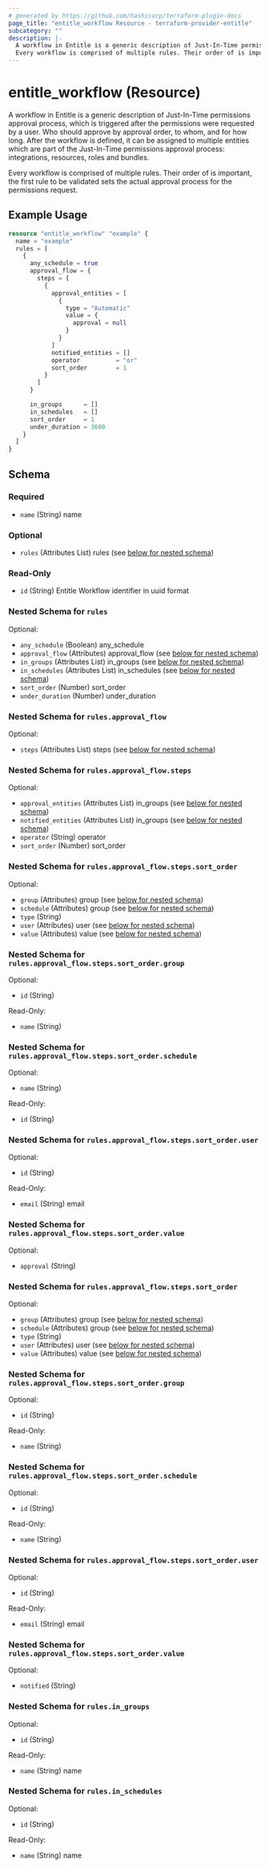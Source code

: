 ```yaml
---
# generated by https://github.com/hashicorp/terraform-plugin-docs
page_title: "entitle_workflow Resource - terraform-provider-entitle"
subcategory: ""
description: |-
  A workflow in Entitle is a generic description of Just-In-Time permissions approval process, which is triggered after the permissions were requested by a user. Who should approve by approval order, to whom, and for how long. After the workflow is defined, it can be assigned to multiple entities which are part of the Just-In-Time permissions approval process: integrations, resources, roles and bundles.
  Every workflow is comprised of multiple rules. Their order of is important, the first rule to be validated sets the actual approval process for the permissions request.
---
```


# entitle_workflow (Resource)

A workflow in Entitle is a generic description of Just-In-Time permissions approval process, which is triggered after the permissions were requested by a user. Who should approve by approval order, to whom, and for how long. After the workflow is defined, it can be assigned to multiple entities which are part of the Just-In-Time permissions approval process: integrations, resources, roles and bundles.

Every workflow is comprised of multiple rules. Their order of is important, the first rule to be validated sets the actual approval process for the permissions request.

## Example Usage

```terraform
resource "entitle_workflow" "example" {
  name = "example"
  rules = [
    {
      any_schedule = true
      approval_flow = {
        steps = [
          {
            approval_entities = [
              {
                type = "Automatic"
                value = {
                  approval = null
                }
              }
            ]
            notified_entities = []
            operator          = "or"
            sort_order        = 1
          }
        ]
      }

      in_groups      = []
      in_schedules   = []
      sort_order     = 1
      under_duration = 3600
    }
  ]
}
```

<!-- schema generated by tfplugindocs -->
## Schema

### Required

- `name` (String) name

### Optional

- `rules` (Attributes List) rules (see [below for nested schema](#nestedatt--rules))

### Read-Only

- `id` (String) Entitle Workflow identifier in uuid format

<a id="nestedatt--rules"></a>
### Nested Schema for `rules`

Optional:

- `any_schedule` (Boolean) any_schedule
- `approval_flow` (Attributes) approval_flow (see [below for nested schema](#nestedatt--rules--approval_flow))
- `in_groups` (Attributes List) in_groups (see [below for nested schema](#nestedatt--rules--in_groups))
- `in_schedules` (Attributes List) in_schedules (see [below for nested schema](#nestedatt--rules--in_schedules))
- `sort_order` (Number) sort_order
- `under_duration` (Number) under_duration

<a id="nestedatt--rules--approval_flow"></a>
### Nested Schema for `rules.approval_flow`

Optional:

- `steps` (Attributes List) steps (see [below for nested schema](#nestedatt--rules--approval_flow--steps))

<a id="nestedatt--rules--approval_flow--steps"></a>
### Nested Schema for `rules.approval_flow.steps`

Optional:

- `approval_entities` (Attributes List) in_groups (see [below for nested schema](#nestedatt--rules--approval_flow--steps--approval_entities))
- `notified_entities` (Attributes List) in_groups (see [below for nested schema](#nestedatt--rules--approval_flow--steps--notified_entities))
- `operator` (String) operator
- `sort_order` (Number) sort_order

<a id="nestedatt--rules--approval_flow--steps--approval_entities"></a>
### Nested Schema for `rules.approval_flow.steps.sort_order`

Optional:

- `group` (Attributes) group (see [below for nested schema](#nestedatt--rules--approval_flow--steps--sort_order--group))
- `schedule` (Attributes) group (see [below for nested schema](#nestedatt--rules--approval_flow--steps--sort_order--schedule))
- `type` (String)
- `user` (Attributes) user (see [below for nested schema](#nestedatt--rules--approval_flow--steps--sort_order--user))
- `value` (Attributes) value (see [below for nested schema](#nestedatt--rules--approval_flow--steps--sort_order--value))

<a id="nestedatt--rules--approval_flow--steps--sort_order--group"></a>
### Nested Schema for `rules.approval_flow.steps.sort_order.group`

Optional:

- `id` (String)

Read-Only:

- `name` (String)


<a id="nestedatt--rules--approval_flow--steps--sort_order--schedule"></a>
### Nested Schema for `rules.approval_flow.steps.sort_order.schedule`

Optional:

- `name` (String)

Read-Only:

- `id` (String)


<a id="nestedatt--rules--approval_flow--steps--sort_order--user"></a>
### Nested Schema for `rules.approval_flow.steps.sort_order.user`

Optional:

- `id` (String)

Read-Only:

- `email` (String) email


<a id="nestedatt--rules--approval_flow--steps--sort_order--value"></a>
### Nested Schema for `rules.approval_flow.steps.sort_order.value`

Optional:

- `approval` (String)



<a id="nestedatt--rules--approval_flow--steps--notified_entities"></a>
### Nested Schema for `rules.approval_flow.steps.sort_order`

Optional:

- `group` (Attributes) group (see [below for nested schema](#nestedatt--rules--approval_flow--steps--sort_order--group))
- `schedule` (Attributes) group (see [below for nested schema](#nestedatt--rules--approval_flow--steps--sort_order--schedule))
- `type` (String)
- `user` (Attributes) user (see [below for nested schema](#nestedatt--rules--approval_flow--steps--sort_order--user))
- `value` (Attributes) value (see [below for nested schema](#nestedatt--rules--approval_flow--steps--sort_order--value))

<a id="nestedatt--rules--approval_flow--steps--sort_order--group"></a>
### Nested Schema for `rules.approval_flow.steps.sort_order.group`

Optional:

- `id` (String)

Read-Only:

- `name` (String)


<a id="nestedatt--rules--approval_flow--steps--sort_order--schedule"></a>
### Nested Schema for `rules.approval_flow.steps.sort_order.schedule`

Optional:

- `id` (String)

Read-Only:

- `name` (String)


<a id="nestedatt--rules--approval_flow--steps--sort_order--user"></a>
### Nested Schema for `rules.approval_flow.steps.sort_order.user`

Optional:

- `id` (String)

Read-Only:

- `email` (String) email


<a id="nestedatt--rules--approval_flow--steps--sort_order--value"></a>
### Nested Schema for `rules.approval_flow.steps.sort_order.value`

Optional:

- `notified` (String)





<a id="nestedatt--rules--in_groups"></a>
### Nested Schema for `rules.in_groups`

Optional:

- `id` (String)

Read-Only:

- `name` (String) name


<a id="nestedatt--rules--in_schedules"></a>
### Nested Schema for `rules.in_schedules`

Optional:

- `id` (String)

Read-Only:

- `name` (String) name
